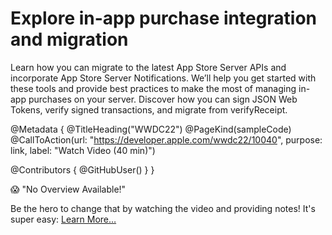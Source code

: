 # Explore in-app purchase integration and migration

Learn how you can migrate to the latest App Store Server APIs and incorporate App Store Server Notifications. We’ll help you get started with these tools and provide best practices to make the most of managing in-app purchases on your server. Discover how you can sign JSON Web Tokens, verify signed transactions, and migrate from verifyReceipt.


@Metadata {
   @TitleHeading("WWDC22")
   @PageKind(sampleCode)
   @CallToAction(url: "https://developer.apple.com/wwdc22/10040", purpose: link, label: "Watch Video (40 min)")

   @Contributors {
      @GitHubUser(<replace this with your GitHub handle>)
   }
}

😱 "No Overview Available!"

Be the hero to change that by watching the video and providing notes! It's super easy:
 [Learn More…](https://wwdcnotes.github.io/WWDCNotes/documentation/wwdcnotes/contributing)
